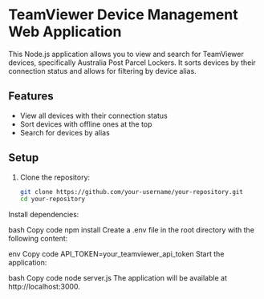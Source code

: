# TeamViewer Device Management Web Application

This Node.js application allows you to view and search for TeamViewer devices, specifically Australia Post Parcel Lockers. It sorts devices by their connection status and allows for filtering by device alias.

## Features

- View all devices with their connection status
- Sort devices with offline ones at the top
- Search for devices by alias

## Setup


1. Clone the repository:

   ```bash
   git clone https://github.com/your-username/your-repository.git
   cd your-repository
Install dependencies:

bash
Copy code
npm install
Create a .env file in the root directory with the following content:

env
Copy code
API_TOKEN=your_teamviewer_api_token
Start the application:

bash
Copy code
node server.js
The application will be available at http://localhost:3000.